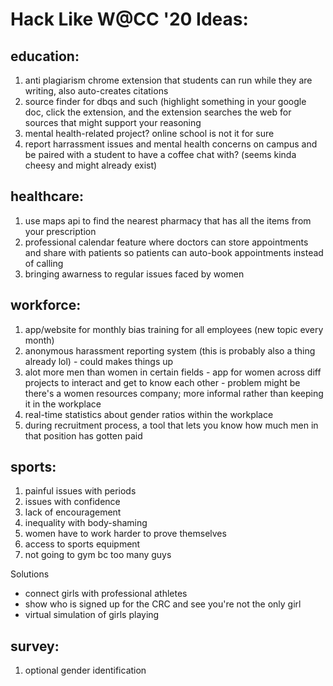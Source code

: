 # Hack Like W@CC '20 Ideas:

## education:
1. anti plagiarism chrome extension that students can run while they are writing, also auto-creates citations
2. source finder for dbqs and such (highlight something in your google doc, click the extension, and the extension searches the web for sources that might support your reasoning
3. mental health-related project? online school is not it for sure
4. report harrassment issues and mental health concerns on campus and be paired with a student to have a coffee chat with? (seems kinda cheesy and might already exist)

## healthcare:
1. use maps api to find the nearest pharmacy that has all the items from your prescription
2. professional calendar feature where doctors can store appointments and share with patients so patients can auto-book appointments instead of calling
3. bringing awarness to regular issues faced by women 

## workforce:
1. app/website for monthly bias training for all employees (new topic every month)
2. anonymous harassment reporting system (this is probably also a thing already lol) - could makes things up 
3. alot more men than women in certain fields - app for women across diff projects to interact and get to know each other - problem might be there's a women resources company; more informal rather than keeping it in the workplace
4. real-time statistics about gender ratios within the workplace
5. during recruitment process, a tool that lets you know how much men in that position has gotten paid

## sports:
1. painful issues with periods
2. issues with confidence 
3. lack of encouragement
4. inequality with body-shaming
5. women have to work harder to prove themselves
6. access to sports equipment
7. not going to gym bc too many guys

Solutions 
- connect girls with professional athletes
- show who is signed up for the CRC and see you're not the only girl 
- virtual simulation of girls playing

## survey:
1. optional gender identification
